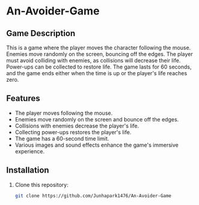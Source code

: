 # An-Avoider-Game

## Game Description
This is a game where the player moves the character following the mouse. Enemies move randomly on the screen, bouncing off the edges. The player must avoid colliding with enemies, as collisions will decrease their life. Power-ups can be collected to restore life. The game lasts for 60 seconds, and the game ends either when the time is up or the player's life reaches zero.

## Features
- The player moves following the mouse.
- Enemies move randomly on the screen and bounce off the edges.
- Collisions with enemies decrease the player's life.
- Collecting power-ups restores the player's life.
- The game has a 60-second time limit.
- Various images and sound effects enhance the game's immersive experience.

## Installation
1. Clone this repository:
   ```bash
   git clone https://github.com/Junhapark1476/An-Avoider-Game
